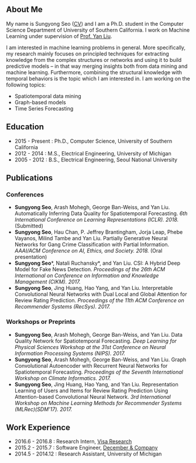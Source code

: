 ## About Me
My name is Sungyong Seo ([CV](http://www-scf.usc.edu/~sungyons/CV_SungyongSeo.pdf)) and I am a Ph.D. student in the Computer Science Department of University of Southern California. I work on Machine Learning under supervision of [Prof. Yan Liu](http://www-bcf.usc.edu/~liu32/).

I am interested in machine learning problems in general. More specifically, my research mainly focuses on principled techniques for extracting knowledge from the complex structures or networks and using it to build predictive models – in that way merging insights both from data mining and machine learning. Furthermore, combining the structural knowledge with temporal behaviors is the topic which I am interested in. I am working on the following topics:

- Spatiotemporal data mining
- Graph-based models
- Time Series Forecasting

## Education
- 2015 - Present : Ph.D., Computer Science, University of Southern California
- 2012 - 2014 : M.S., Electrical Engineering, University of Michigan
- 2005 - 2012 : B.S., Electrical Engineering, Seoul National University

## Publications
### Conferences
- **Sungyong Seo**, Arash Mohegh, George Ban-Weiss, and Yan Liu. Automatically Inferring Data Quality for Spatiotemporal Forecasting. *6th International Conference on Learning Representations (ICLR). 2018.* (Submitted)
- **Sungyong Seo**, Hau Chan, P. Jeffrey Brantingham, Jorja Leap, Phebe Vayanos, Milind Tambe and Yan Liu. Partially Generative Neural Networks for Gang Crime Classification with Partial Information. *AAAI/ACM Conference on AI, Ethics, and Society. 2018.* (Oral presentation)
- **Sungyong Seo***, Natali Ruchansky*, and Yan Liu. CSI: A Hybrid Deep Model for Fake News Detection. *Proceedings of the 26th ACM International on Conference on Information and Knowledge Management (CIKM). 2017.*
- **Sungyong Seo**, Jing Huang, Hao Yang, and Yan Liu. Interpretable Convolutional Neural Networks with Dual Local and Global Attention for Review Rating Prediction. *Proceedings of the 11th ACM Conference on Recommender Systems (RecSys). 2017.*

### Workshops or Preprints
- **Sungyong Seo**, Arash Mohegh, George Ban-Weiss, and Yan Liu. Data Quality Network for Spatiotemporal Forecasting. *Deep Learning for Physical Sciences Workshop at the 31st Conference on Neural Information Processing Systems (NIPS). 2017.*
- **Sungyong Seo**, Arash Mohegh, George Ban-Weiss, and Yan Liu. Graph Convolutional Autoencoder with Recurrent Neural Networks for Spatiotemporal Forecasting. *Proceedings of the Seventh International Workshop on Climate Informatics. 2017.*
- **Sungyong Seo**, Jing Huang, Hao Yang, and Yan Liu. Representation Learning of Users and Items for Review Rating Prediction Using Attention-based Convolutional Neural Network. *3rd International Workshop on Machine Learning Methods for Recommender Systems (MLRec)(SDM’17). 2017.*

## Work Experience
- 2016.6 - 2016.8 : Research Intern, [Visa Research](http://research.visa.com/)
- 2015.2 - 2015.7 : Software Engineer, [December & Company](http://dco.com/)
- 2014.5 - 2014.12 : Research Assistant, University of Michigan
